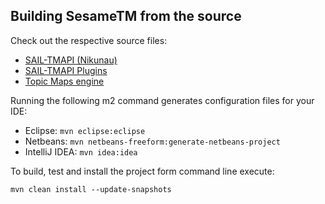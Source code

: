 ## Building SesameTM from the source ##


Check out the respective source files:
  * [SAIL-TMAPI (Nikunau)](http://code.google.com/p/sesametm/source/checkout?repo=sesame-sail-tmapi)
  * [SAIL-TMAPI Plugins](http://code.google.com/p/sesametm/source/checkout?repo=sesame-sail-plugins)
  * [Topic Maps engine](http://code.google.com/p/sesametm/source/checkout)



Running the following m2 command generates configuration files for your IDE:
  * Eclipse: 	          `mvn eclipse:eclipse`
  * Netbeans:            `mvn netbeans-freeform:generate-netbeans-project`
  * IntelliJ IDEA:	  `mvn idea:idea`


To build, test and install the project form command line execute:
```
mvn clean install --update-snapshots
```